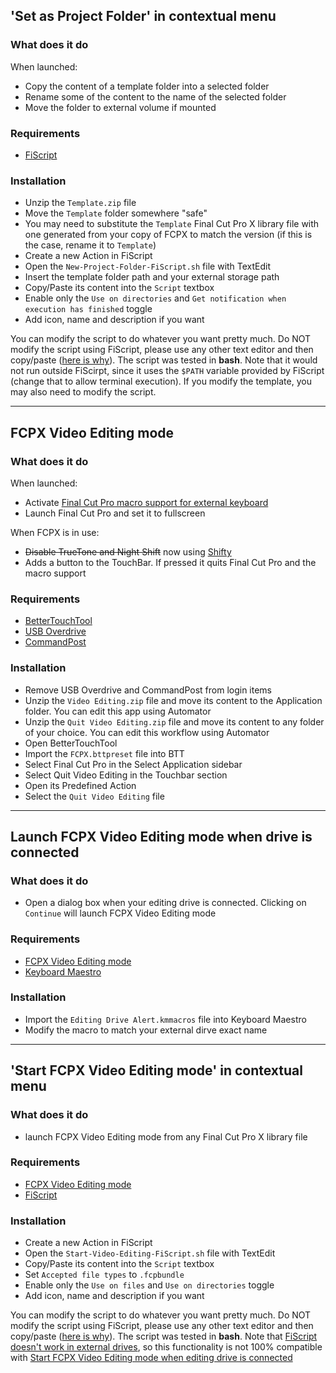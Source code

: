## 'Set as Project Folder' in contextual menu
### What does it do
When launched:
* Copy the content of a template folder into a selected folder
* Rename some of the content to the name of the selected folder
* Move the folder to external volume if mounted

### Requirements
* [FiScript](https://github.com/Mortennn/FiScript)

### Installation
* Unzip the `Template.zip` file
* Move the `Template` folder somewhere "safe"
* You may need to substitute the `Template` Final Cut Pro X library file with one generated from your copy of FCPX to match the version (if this is the case, rename it to `Template`)
* Create a new Action in FiScript
* Open the `New-Project-Folder-FiScript.sh` file with TextEdit
* Insert the template folder path and your external storage path
* Copy/Paste its content into the `Script` textbox
* Enable only the `Use on directories` and `Get notification when execution has finished` toggle 
* Add icon, name and description if you want

You can modify the script to do whatever you want pretty much. Do NOT modify the script using FiScript, please use any other text editor and then copy/paste ([here is why](https://github.com/Mortennn/FiScript/issues/15)). The script was tested in **bash**. Note that it would not run outside FiScirpt, since it uses the `$PATH` variable provided by FiScript (change that to allow terminal execution). If you modify the template, you may also need to modify the script. 

---

## FCPX Video Editing mode
### What does it do
When launched:
* Activate [Final Cut Pro macro support for external keyboard](https://github.com/JFtechOfficial/FCPX-macro-keyboard)
* Launch Final Cut Pro and set it to fullscreen

When FCPX is in use:
* ~~Disable TrueTone and Night Shift~~ now using [Shifty](https://shifty.natethompson.io/en/)
* Adds a button to the TouchBar. If pressed it quits Final Cut Pro and the macro support

### Requirements
* [BetterTouchTool](https://a.paddle.com/v2/click/30842/40874?link=1061)
* [USB Overdrive](http://www.usboverdrive.com/USBOverdrive/News.html)
* [CommandPost](http://commandpost.io)

### Installation
* Remove USB Overdrive and CommandPost from login items
* Unzip the `Video Editing.zip` file and move its content to the Application folder. You can edit this app using Automator
* Unzip the `Quit Video Editing.zip` file and move its content to any folder of your choice. You can edit this workflow using Automator
* Open BetterTouchTool
* Import the `FCPX.bttpreset` file into BTT
* Select Final Cut Pro in the Select Application sidebar
* Select Quit Video Editing in the Touchbar section
* Open its Predefined Action 
* Select the `Quit Video Editing` file

---

## Launch FCPX Video Editing mode when drive is connected

### What does it do
* Open a dialog box when your editing drive is connected. Clicking on `Continue` will launch FCPX Video Editing mode

### Requirements
* [FCPX Video Editing mode](#FCPX-Video-Editing-mode)
* [Keyboard Maestro](https://www.keyboardmaestro.com/main/)

### Installation
* Import the `Editing Drive Alert.kmmacros` file into Keyboard Maestro
* Modify the macro to match your external dirve exact name

---

## 'Start FCPX Video Editing mode' in contextual menu

### What does it do
* launch FCPX Video Editing mode from any Final Cut Pro X library file

### Requirements
* [FCPX Video Editing mode](#FCPX-Video-Editing-mode)
* [FiScript](https://github.com/Mortennn/FiScript)

### Installation
* Create a new Action in FiScript
* Open the `Start-Video-Editing-FiScript.sh` file with TextEdit
* Copy/Paste its content into the `Script` textbox
* Set `Accepted file types` to `.fcpbundle`
* Enable only the `Use on files` and `Use on directories` toggle 
* Add icon, name and description if you want

You can modify the script to do whatever you want pretty much. Do NOT modify the script using FiScript, please use any other text editor and then copy/paste ([here is why](https://github.com/Mortennn/FiScript/issues/15)). The script was tested in **bash**. Note that [FiScript doesn't work in external drives](https://github.com/Mortennn/FiScript/issues/18), so this functionality is not 100% compatible with [Start FCPX Video Editing mode when editing drive is connected](#start-fcpx-video-editing-mode-when-drive-is-connected)
